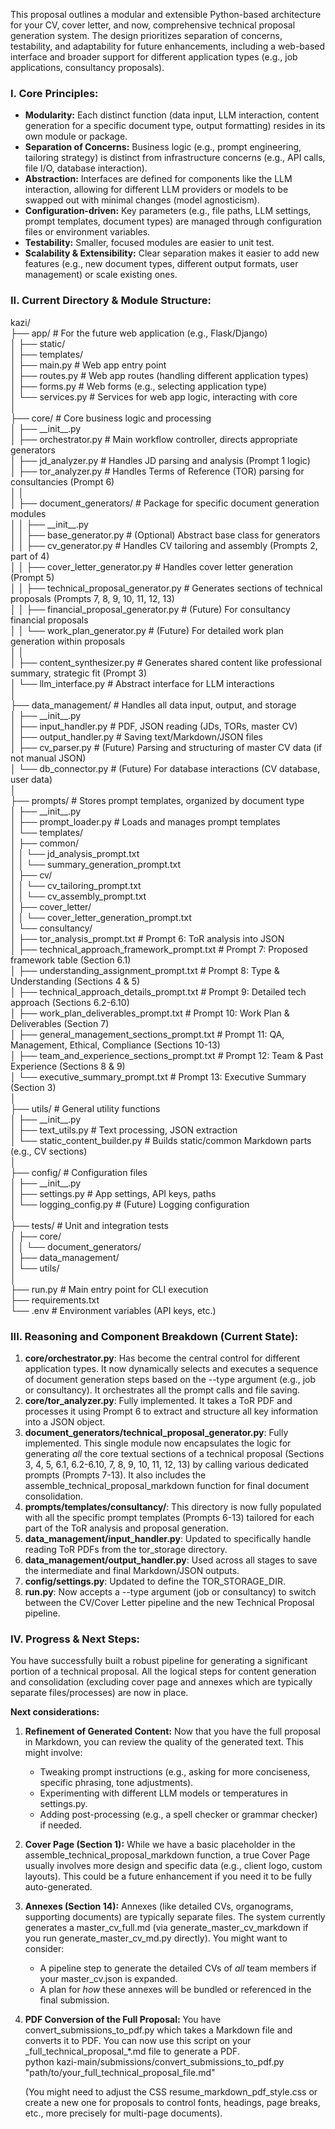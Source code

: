 This proposal outlines a modular and extensible Python-based architecture for your CV, cover letter, and now, comprehensive technical proposal generation system. The design prioritizes separation of concerns, testability, and adaptability for future enhancements, including a web-based interface and broader support for different application types (e.g., job applications, consultancy proposals).

### **I. Core Principles:**

* **Modularity:** Each distinct function (data input, LLM interaction, content generation for a specific document type, output formatting) resides in its own module or package.  
* **Separation of Concerns:** Business logic (e.g., prompt engineering, tailoring strategy) is distinct from infrastructure concerns (e.g., API calls, file I/O, database interaction).  
* **Abstraction:** Interfaces are defined for components like the LLM interaction, allowing for different LLM providers or models to be swapped out with minimal changes (model agnosticism).  
* **Configuration-driven:** Key parameters (e.g., file paths, LLM settings, prompt templates, document types) are managed through configuration files or environment variables.  
* **Testability:** Smaller, focused modules are easier to unit test.  
* **Scalability & Extensibility:** Clear separation makes it easier to add new features (e.g., new document types, different output formats, user management) or scale existing ones.

### **II. Current Directory & Module Structure:**

kazi/  
├── app/                          \# For the future web application (e.g., Flask/Django)  
│   ├── static/  
│   ├── templates/  
│   ├── main.py                   \# Web app entry point  
│   ├── routes.py                 \# Web app routes (handling different application types)  
│   ├── forms.py                  \# Web forms (e.g., selecting application type)  
│   └── services.py               \# Services for web app logic, interacting with core  
│  
├── core/                         \# Core business logic and processing  
│   ├── \_\_init\_\_.py  
│   ├── orchestrator.py           \# Main workflow controller, directs appropriate generators  
│   ├── jd\_analyzer.py            \# Handles JD parsing and analysis (Prompt 1 logic)  
│   ├── tor\_analyzer.py           \# Handles Terms of Reference (TOR) parsing for consultancies (Prompt 6\)  
│   │  
│   ├── document\_generators/      \# Package for specific document generation modules  
│   │   ├── \_\_init\_\_.py  
│   │   ├── base\_generator.py     \# (Optional) Abstract base class for generators  
│   │   ├── cv\_generator.py       \# Handles CV tailoring and assembly (Prompts 2, part of 4\)  
│   │   ├── cover\_letter\_generator.py \# Handles cover letter generation (Prompt 5\)  
│   │   ├── technical\_proposal\_generator.py \# Generates sections of technical proposals (Prompts 7, 8, 9, 10, 11, 12, 13\)  
│   │   ├── financial\_proposal\_generator.py \# (Future) For consultancy financial proposals  
│   │   └── work\_plan\_generator.py          \# (Future) For detailed work plan generation within proposals  
│   │  
│   ├── content\_synthesizer.py    \# Generates shared content like professional summary, strategic fit (Prompt 3\)  
│   └── llm\_interface.py          \# Abstract interface for LLM interactions  
│  
├── data\_management/              \# Handles all data input, output, and storage  
│   ├── \_\_init\_\_.py  
│   ├── input\_handler.py          \# PDF, JSON reading (JDs, TORs, master CV)  
│   ├── output\_handler.py         \# Saving text/Markdown/JSON files  
│   ├── cv\_parser.py              \# (Future) Parsing and structuring of master CV data (if not manual JSON)  
│   └── db\_connector.py           \# (Future) For database interactions (CV database, user data)  
│  
├── prompts/                      \# Stores prompt templates, organized by document type  
│   ├── \_\_init\_\_.py  
│   ├── prompt\_loader.py          \# Loads and manages prompt templates  
│   └── templates/  
│       ├── common/  
│       │   └── jd\_analysis\_prompt.txt  
│       │   └── summary\_generation\_prompt.txt  
│       ├── cv/  
│       │   └── cv\_tailoring\_prompt.txt  
│       │   └── cv\_assembly\_prompt.txt  
│       ├── cover\_letter/  
│       │   └── cover\_letter\_generation\_prompt.txt  
│       └── consultancy/  
│           ├── tor\_analysis\_prompt.txt             \# Prompt 6: ToR analysis into JSON  
│           ├── technical\_approach\_framework\_prompt.txt \# Prompt 7: Proposed framework table (Section 6.1)  
│           ├── understanding\_assignment\_prompt.txt   \# Prompt 8: Type & Understanding (Sections 4 & 5\)  
│           ├── technical\_approach\_details\_prompt.txt \# Prompt 9: Detailed tech approach (Sections 6.2-6.10)  
│           ├── work\_plan\_deliverables\_prompt.txt   \# Prompt 10: Work Plan & Deliverables (Section 7\)  
│           ├── general\_management\_sections\_prompt.txt \# Prompt 11: QA, Management, Ethical, Compliance (Sections 10-13)  
│           ├── team\_and\_experience\_sections\_prompt.txt \# Prompt 12: Team & Past Experience (Sections 8 & 9\)  
│           └── executive\_summary\_prompt.txt        \# Prompt 13: Executive Summary (Section 3\)  
│  
├── utils/                        \# General utility functions  
│   ├── \_\_init\_\_.py  
│   ├── text\_utils.py             \# Text processing, JSON extraction  
│   └── static\_content\_builder.py \# Builds static/common Markdown parts (e.g., CV sections)  
│  
├── config/                       \# Configuration files  
│   ├── \_\_init\_\_.py  
│   ├── settings.py               \# App settings, API keys, paths  
│   └── logging\_config.py         \# (Future) Logging configuration  
│  
├── tests/                        \# Unit and integration tests  
│   ├── core/  
│   │   └── document\_generators/  
│   ├── data\_management/  
│   └── utils/  
│  
├── run.py                        \# Main entry point for CLI execution  
├── requirements.txt  
└── .env                          \# Environment variables (API keys, etc.)

### **III. Reasoning and Component Breakdown (Current State):**

1. **core/orchestrator.py**: Has become the central control for different application types. It now dynamically selects and executes a sequence of document generation steps based on the \--type argument (e.g., job or consultancy). It orchestrates all the prompt calls and file saving.  
2. **core/tor\_analyzer.py**: Fully implemented. It takes a ToR PDF and processes it using Prompt 6 to extract and structure all key information into a JSON object.  
3. **document\_generators/technical\_proposal\_generator.py**: Fully implemented. This single module now encapsulates the logic for generating *all* the core textual sections of a technical proposal (Sections 3, 4, 5, 6.1, 6.2-6.10, 7, 8, 9, 10, 11, 12, 13\) by calling various dedicated prompts (Prompts 7-13). It also includes the assemble\_technical\_proposal\_markdown function for final document consolidation.  
4. **prompts/templates/consultancy/**: This directory is now fully populated with all the specific prompt templates (Prompts 6-13) tailored for each part of the ToR analysis and proposal generation.  
5. **data\_management/input\_handler.py**: Updated to specifically handle reading ToR PDFs from the tor\_storage directory.  
6. **data\_management/output\_handler.py**: Used across all stages to save the intermediate and final Markdown/JSON outputs.  
7. **config/settings.py**: Updated to define the TOR\_STORAGE\_DIR.  
8. **run.py**: Now accepts a \--type argument (job or consultancy) to switch between the CV/Cover Letter pipeline and the new Technical Proposal pipeline.

### **IV. Progress & Next Steps:**

You have successfully built a robust pipeline for generating a significant portion of a technical proposal. All the logical steps for content generation and consolidation (excluding cover page and annexes which are typically separate files/processes) are now in place.

**Next considerations:**

1. **Refinement of Generated Content:** Now that you have the full proposal in Markdown, you can review the quality of the generated text. This might involve:  
   * Tweaking prompt instructions (e.g., asking for more conciseness, specific phrasing, tone adjustments).  
   * Experimenting with different LLM models or temperatures in settings.py.  
   * Adding post-processing (e.g., a spell checker or grammar checker) if needed.  
2. **Cover Page (Section 1):** While we have a basic placeholder in the assemble\_technical\_proposal\_markdown function, a true Cover Page usually involves more design and specific data (e.g., client logo, custom layouts). This could be a future enhancement if you need it to be fully auto-generated.  
3. **Annexes (Section 14):** Annexes (like detailed CVs, organograms, supporting documents) are typically separate files. The system currently generates a master\_cv\_full.md (via generate\_master\_cv\_markdown if you run generate\_master\_cv\_md.py directly). You might want to consider:  
   * A pipeline step to generate the detailed CVs of *all* team members if your master\_cv.json is expanded.  
   * A plan for *how* these annexes will be bundled or referenced in the final submission.  
4. **PDF Conversion of the Full Proposal:** You have convert\_submissions\_to\_pdf.py which takes a Markdown file and converts it to PDF. You can now use this script on your \_full\_technical\_proposal\_\*.md file to generate a PDF.  
   python kazi-main/submissions/convert\_submissions\_to\_pdf.py "path/to/your\_full\_technical\_proposal\_file.md"

   (You might need to adjust the CSS resume\_markdown\_pdf\_style.css or create a new one for proposals to control fonts, headings, page breaks, etc., more precisely for multi-page documents).

